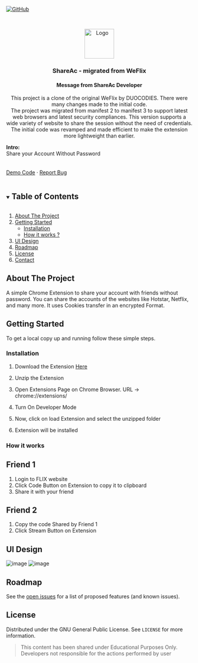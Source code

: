 
[![GitHub](https://img.shields.io/github/license/wecodeorg/WeFlix)](https://github.com/wecodeorg/WeFlix/blob/main/LICENSE)



<!-- PROJECT LOGO -->
<br />
<p align="center">
  <a href="https://github.com/wecodeorg/WeFlix">
    <img src="https://avatars.githubusercontent.com/u/79436918?s=200&v=4g" alt="Logo" width="80" height="80">
  </a>

  <h3 align="center">ShareAc - migrated from WeFlix</h3>

<h4 align="center">Message from ShareAc Developer</h4>

  <p align="center">
This project is a clone of the original WeFlix by DUOCODIES. There were many changes made to the initial code.<br>
  The project was migrated from manifest 2 to manifest 3 to support latest web browsers and latest security compliances. This version supports a wide variety of website to share the session without the need of credentials. The initial code was revamped and made efficient to make the extension more lightweight than earlier.

  
  <b>Intro:</b><br>
  Share your Account Without Password
    <br />
    <br />
    <br />
    <a href="#roadmap">Demo Code</a>
    ·
    <a href="https://github.com/shmohit2002/ShareAc/issues">Report Bug</a>
    
  </p>
</p>



<!-- TABLE OF CONTENTS -->
<details open="open">
  <summary><h2 style="display: inline-block">Table of Contents</h2></summary>
    <ol>
    <li>
      <a href="#about-the-project">About The Project</a>
    </li>
    <li>
      <a href="#getting-started">Getting Started</a>
      <ul>
        <li><a href="#installation">Installation</a></li>
         <li><a href="#how-it-works">How it works ?</a></li>
      </ul>
    </li>
      <li><a href="#UI design">UI Design</a></li>
    <li><a href="#roadmap">Roadmap</a></li>
    <li><a href="#license">License</a></li>
    <li><a href="#contact">Contact</a></li>
    </ol>
</details>



<!-- ABOUT THE PROJECT -->
## About The Project

A simple Chrome Extension to share your account with friends without password. You can share the accounts of the websites like Hotstar, Netflix, and many more.
It uses Cookies transfer in an encrypted Format.


<!-- GETTING STARTED -->
## Getting Started

To get a local copy up and running follow these simple steps.


### Installation

1. Download the Extension [Here](https://github.com/shmohit2002/ShareAc/releases/download/first-release/ShareAc.v1.zip)

2. Unzip the Extension

3. Open Extensions Page on Chrome Browser. URL -> chrome://extensions/

4. Turn On Developer Mode

5. Now, click on load Extension and select the unzipped folder

6. Extension will be installed

 ### How it works
  
## Friend 1
1. Login to FLIX website
2. Click Code Button on Extension to copy it to clipboard
3. Share it with your friend
## Friend 2
1. Copy the code Shared by Friend 1
2. Click Stream Button on Extension

## UI Design
![image](https://user-images.githubusercontent.com/45468908/124236853-86b93880-db34-11eb-987b-e628bbf6c5c5.png)
![image](https://user-images.githubusercontent.com/26142131/213521525-7df34bd1-9e1b-469b-b68a-9185ad74fc49.png)
<!-- ROADMAP -->
## Roadmap

See the [open issues](https://github.com/shmohit2002/ShareAc/issues) for a list of proposed features (and known issues).





<!-- LICENSE -->
## License

Distributed under the GNU General Public License. See `LICENSE` for more information.




>  This content has been shared under Educational Purposes Only. Developers not responsible for the actions performed by user



